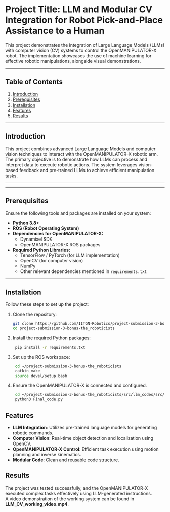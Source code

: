 # Project Title: LLM and Modular CV Integration for Robot Pick-and-Place Assistance to a Human

This project demonstrates the integration of Large Language Models (LLMs) with computer vision (CV) systems to control the OpenMANIPULATOR-X robot. The implementation showcases the use of machine learning for effective robotic manipulations, alongside visual demonstrations.

---

## Table of Contents
1. [Introduction](#introduction)  
2. [Prerequisites](#prerequisites)  
3. [Installation](#installation)  
4. [Features](#features)  
5. [Results](#results)  

---

## Introduction

This project combines advanced Large Language Models and computer vision techniques to interact with the OpenMANIPULATOR-X robotic arm. The primary objective is to demonstrate how LLMs can process and interpret data to execute robotic actions. The system leverages vision-based feedback and pre-trained LLMs to achieve efficient manipulation tasks.

---


---

## Prerequisites

Ensure the following tools and packages are installed on your system:

- **Python 3.8+**  
- **ROS (Robot Operating System)**  
- **Dependencies for OpenMANIPULATOR-X:**  
  - Dynamixel SDK  
  - OpenMANIPULATOR-X ROS packages  
- **Required Python Libraries:**  
  - TensorFlow / PyTorch (for LLM implementation)  
  - OpenCV (for computer vision)  
  - NumPy  
  - Other relevant dependencies mentioned in `requirements.txt`  

---

## Installation

Follow these steps to set up the project:

1. Clone the repository:
   ```bash
   git clone https://github.com/IITGN-Robotics/project-submission-3-bonus-the_roboticists.git
   cd project-submission-3-bonus-the_roboticists
2. Install the required Python packages:
   ```bash
    pip install -r requirements.txt
3. Set up the ROS workspace:
   ```bash
    cd ~/project-submission-3-bonus-the_roboticists
    catkin_make
    source devel/setup.bash
4. Ensure the OpenMANIPULATOR-X is connected and configured.
   ```bash
    cd ~/project-submission-3-bonus-the_roboticists/src/llm_codes/src/
    python3 Final_code.py
   
## Features

- **LLM Integration**: Utilizes pre-trained language models for generating robotic commands.  
- **Computer Vision**: Real-time object detection and localization using OpenCV.  
- **OpenMANIPULATOR-X Control**: Efficient task execution using motion planning and inverse kinematics.  
- **Modular Code**: Clean and reusable code structure.  

## Results

The project was tested successfully, and the OpenMANIPULATOR-X executed complex tasks effectively using LLM-generated instructions.  
A video demonstration of the working system can be found in **LLM_CV_working_video.mp4**.


